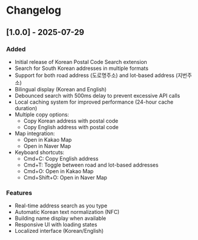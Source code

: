 # Changelog

## [1.0.0] - 2025-07-29

### Added
- Initial release of Korean Postal Code Search extension
- Search for South Korean addresses in multiple formats
- Support for both road address (도로명주소) and lot-based address (지번주소)
- Bilingual display (Korean and English)
- Debounced search with 500ms delay to prevent excessive API calls
- Local caching system for improved performance (24-hour cache duration)
- Multiple copy options:
  - Copy Korean address with postal code
  - Copy English address with postal code
- Map integration:
  - Open in Kakao Map
  - Open in Naver Map
- Keyboard shortcuts:
  - Cmd+C: Copy English address
  - Cmd+T: Toggle between road and lot-based addresses
  - Cmd+O: Open in Kakao Map
  - Cmd+Shift+O: Open in Naver Map

### Features
- Real-time address search as you type
- Automatic Korean text normalization (NFC)
- Building name display when available
- Responsive UI with loading states
- Localized interface (Korean/English)